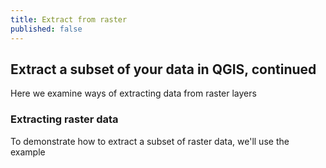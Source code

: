 ```yaml
---
title: Extract from raster
published: false
---
```


## Extract a subset of your data in QGIS, continued

Here we examine ways of extracting data from raster layers


### Extracting raster data

To demonstrate how to extract a subset of raster data, we'll use the example 


